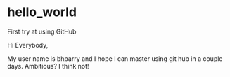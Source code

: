 # hello_world
First try at using GitHub

Hi Everybody,

My user name is bhparry and I hope I can master using git hub in a couple days. Ambitious? I think not!
